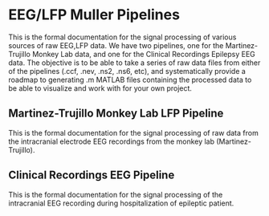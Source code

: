# EEG/LFP Muller Pipelines

This is the formal documentation for the signal processing of various sources of raw EEG,LFP data. We have two pipelines, one for the Martinez-Trujillo Monkey Lab data, and one for the Clinical Recordings Epilepsy EEG data. The objective is to be able to take a series of raw data files from either of the pipelines (.ccf, .nev, .ns2, .ns6, etc), and systematically provide a roadmap to generating .m MATLAB files containing the processed data to be able to visualize and work with for your own project. 

## Martinez-Trujillo Monkey Lab LFP Pipeline

This is the formal documentation for the signal processing of raw data from the intracranial electrode EEG recordings from the monkey lab (Martinez-Trujillo). 



## Clinical Recordings EEG Pipeline

This is the formal documentation for the signal processing of the intracranial EEG recording during hospitalization of epileptic patient.

